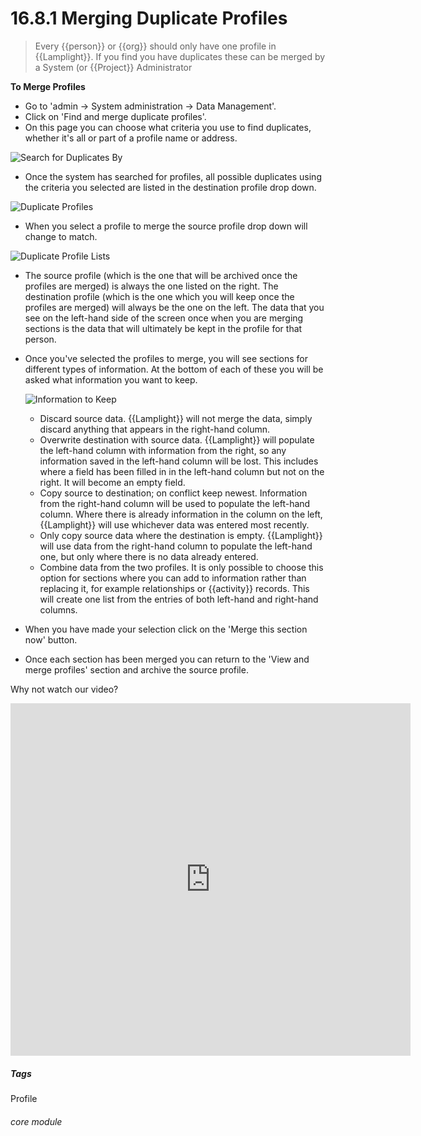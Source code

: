 # 16.8.1 Merging Duplicate Profiles

> Every {{person}} or {{org}} should only have one profile in {{Lamplight}}. If you find you have duplicates these can be merged by a System (or {{Project}} Administrator 

**To Merge Profiles**

- Go to 'admin -> System administration -> Data Management'.
- Click on  'Find and merge duplicate profiles'.
- On this page you can choose what criteria you use to find duplicates, whether it's all or part of a profile name or address.

![Search for Duplicates By](16.8.1a.png)

- Once the system has searched for profiles, all possible duplicates using the criteria you selected are listed in the destination profile drop down.

![Duplicate Profiles](16.8.1b.png)

- When you select a profile to merge the source profile drop down will change to match.

![Duplicate Profile Lists](16.8.1c.png)
 
- The source profile (which is the one that will be archived once the profiles are merged) is always the one listed on the right. The destination profile (which is the one which you will keep once the profiles are merged) will always be the one on the left. The data that you see on the left-hand side of the screen once when you are merging sections is the data that will ultimately be kept in the profile for that person.

- Once you've selected the profiles to merge, you will see sections for different types of information. At the bottom of each of these  you will be asked what information you want to keep.  

  ![Information to Keep](16.8.1d.png)

    - Discard source data. {{Lamplight}} will not merge the data, simply discard anything that appears in the right-hand column.
    - Overwrite destination with source data. {{Lamplight}} will populate the left-hand column with information from the right, so any information saved in the left-hand column will be lost. This includes where a field has been filled in in the left-hand column but not on the right. It will become an empty field.
    - Copy source to destination; on conflict keep newest. Information from the right-hand column will be used to populate the left-hand column. Where there is already information in the column on the left, {{Lamplight}} will use whichever data was entered most recently.
    - Only copy source data where the destination is empty. {{Lamplight}} will use data from the right-hand column to populate the left-hand one, but only where there is no data already entered.
    - Combine data from the two profiles. It is only possible to choose this option for sections where you can add to information rather than replacing it, for example relationships or {{activity}} records. This will create one list from the entries of both left-hand and right-hand columns.
- When you have made your selection click on the 'Merge this section now' button.

- Once each section has been merged you can return to the 'View and merge profiles' section and archive the source profile.

Why not watch our video?

<iframe src="https://player.vimeo.com/video/279249527" width="640" height="564" frameborder="0" allow="autoplay; fullscreen" allowfullscreen></iframe>


##### Tags
Profile

###### core module
